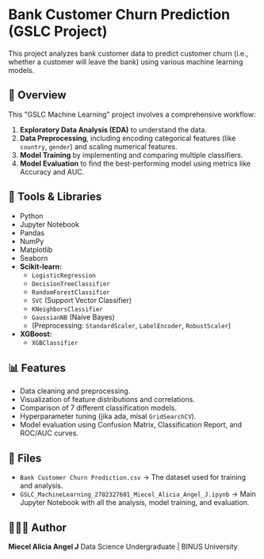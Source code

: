 # Bank Customer Churn Prediction (GSLC Project)

This project analyzes bank customer data to predict customer churn (i.e., whether a customer will leave the bank) using various machine learning models.

## 🧠 Overview
This "GSLC Machine Learning" project involves a comprehensive workflow:
1.  **Exploratory Data Analysis (EDA)** to understand the data.
2.  **Data Preprocessing**, including encoding categorical features (like `country`, `gender`) and scaling numerical features.
3.  **Model Training** by implementing and comparing multiple classifiers.
4.  **Model Evaluation** to find the best-performing model using metrics like Accuracy and AUC.

## 🧮 Tools & Libraries
- Python
- Jupyter Notebook
- Pandas
- NumPy
- Matplotlib
- Seaborn
- **Scikit-learn:**
    - `LogisticRegression`
    - `DecisionTreeClassifier`
    - `RandomForestClassifier`
    - `SVC` (Support Vector Classifier)
    - `KNeighborsClassifier`
    - `GaussianNB` (Naive Bayes)
    - (Preprocessing: `StandardScaler`, `LabelEncoder`, `RobustScaler`)
- **XGBoost:**
    - `XGBClassifier`

## 📊 Features
- Data cleaning and preprocessing.
- Visualization of feature distributions and correlations.
- Comparison of 7 different classification models.
- Hyperparameter tuning (jika ada, misal `GridSearchCV`).
- Model evaluation using Confusion Matrix, Classification Report, and ROC/AUC curves.

## 📁 Files
- `Bank Customer Churn Prediction.csv` → The dataset used for training and analysis.
- `GSLC_MachineLearning_2702327601_Miecel_Alicia_Angel_J.ipynb` → Main Jupyter Notebook with all the analysis, model training, and evaluation.

## 👩🏻‍💻 Author
**Miecel Alicia Angel J**
Data Science Undergraduate | BINUS University
